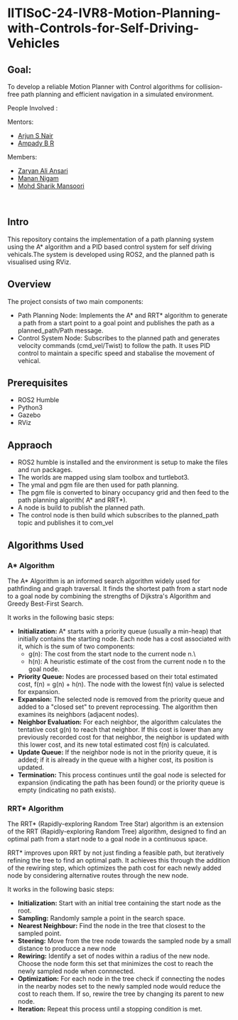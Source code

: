 # IITISoC-24-IVR8-Motion-Planning-with-Controls-for-Self-Driving-Vehicles

## Goal:
To develop a reliable Motion Planner with Control algorithms for collision-free path planning and efficient navigation in a simulated environment.

People Involved : 

Mentors:
- [Arjun S Nair](https://github.com/arjun-593)
- [Ampady B R](https://github.com/ampady06)

Members:
- [Zaryan Ali Ansari](https://github.com/ghostzaryan)
- [Manan Nigam](https://github.com/MananNigam)
- [Mohd Sharik Mansoori](https://github.com/Sharik-18)
<br>

## Intro
This repository contains the implementation of a path planning system using the A* algorithm and a PID based control system for self driving vehicals.The system is developed using ROS2, and the planned path is visualised using RViz.

## Overview
The project consists of two main components:

- Path Planning Node: Implements the A* and RRT* algorithm to generate a path from a start point to a goal point and publishes the path as a planned_path/Path message.
- Control System Node: Subscribes to the planned path and generates velocity commands (cmd_vel/Twist) to follow the path. It uses PID control to maintain a specific speed and stabalise the movement of vehical.

## Prerequisites
- ROS2 Humble
- Python3
- Gazebo
- RViz

## Appraoch
- ROS2 humble is installed and the environment is setup to make the files and run packages.
- The worlds are mapped using slam toolbox and turtlebot3.
- The ymal and pgm file are then used for path planning.
- The pgm file is converted to binary occupancy grid and then feed to the path planning algorith( A* and RRT*).
- A node is build to publish the planned path.
- The control node is then build which subscribes to the planned_path topic and publishes it to com_vel

## Algorithms Used

### A* Algorithm
The A* Algorithm is an informed search algorithm widely used for pathfinding and graph traversal. It finds the shortest path from a start node to a goal node by combining the strengths of Dijkstra's Algorithm and Greedy Best-First Search.

It works in the following basic steps:
 - **Initialization:** A* starts with a priority queue (usually a min-heap) that initially contains the starting node. Each node has a cost associated with it, which is the sum of two components:
    * g(n): The cost from the start node to the current node n.\
    * h(n): A heuristic estimate of the cost from the current node n to the goal node.
- **Priority Queue:** Nodes are processed based on their total estimated cost, f(n) = g(n) + h(n). The node with the lowest f(n) value is selected for expansion.
- **Expansion:** The selected node is removed from the priority queue and added to a "closed set" to prevent reprocessing. The algorithm then examines its neighbors (adjacent nodes).
- **Neighbor Evaluation:** For each neighbor, the algorithm calculates the tentative cost g(n) to reach that neighbor. If this cost is lower than any previously recorded cost for that neighbor, the neighbor is updated with this lower cost, and its new total estimated cost f(n) is calculated.
- **Update Queue:** If the neighbor node is not in the priority queue, it is added; if it is already in the queue with a higher cost, its position is updated.
- **Termination:** This process continues until the goal node is selected for expansion (indicating the path has been found) or the priority queue is empty (indicating no path exists).

### RRT* Algorithm
The RRT* (Rapidly-exploring Random Tree Star) algorithm is an extension of the RRT (Rapidly-exploring Random Tree) algorithm, designed to find an optimal path from a start node to a goal node in a continuous space.

RRT* improves upon RRT by not just finding a feasible path, but iteratively refining the tree to find an optimal path. It achieves this through the addition of the rewiring step, which optimizes the path cost for each newly added node by considering alternative routes through the new node.

It works in the following basic steps:
- **Initialization:** Start with an initial tree containing the start node as the root.
- **Sampling:** Randomly sample a point in the search space.
- **Nearest Neighbour:** Find the node in the tree that closest to the sampled point.
- **Steering:** Move from the tree node towards the sampled node by a small distance to producce a new node
- **Rewiring:** Identify a set of nodes within a radius of the new node. Choose the node form this set that minimizes the cost to reach the newly sampled node when connnected.
- **Optimization:** For each node in the tree check if connecting the nodes in the nearby nodes set to the newly sampled node would reduce the cost to reach them. If so, rewire the tree by changing its parent to new node.
- **Iteration:** Repeat this process until a stopping condition is met.
